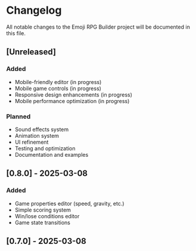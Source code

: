 # Changelog

All notable changes to the Emoji RPG Builder project will be documented in this file.

## [Unreleased]

### Added
- Mobile-friendly editor (in progress)
- Mobile game controls (in progress)
- Responsive design enhancements (in progress)
- Mobile performance optimization (in progress)

### Planned
- Sound effects system
- Animation system
- UI refinement
- Testing and optimization
- Documentation and examples

## [0.8.0] - 2025-03-08

### Added
- Game properties editor (speed, gravity, etc.)
- Simple scoring system
- Win/lose conditions editor
- Game state transitions

## [0.7.0] - 2025-03-08

### Added
- Standalone game player
- Game loading from JSON
- Game controls UI
- Fullscreen mode
- Game reset functionality
- Game completion detection

## [0.6.0] - 2025-03-08

### Added
- JSON game format
- Game serialization to JSON
- Game deserialization from JSON
- Local storage integration
- File download/upload functionality
- Game metadata support (title, author, description)

## [0.5.0] - 2025-03-08

### Added
- Game loop architecture
- Rendering system
- Collision detection system
- Input handling system
- Game state management
- Event system for behaviors

## [0.4.0] - 2025-03-08

### Added
- Behavior assignment UI
- Basic behavior types:
  - Static (non-moving objects)
  - Player-controlled (keyboard/touch input)
  - AI-controlled (simple patterns)
  - Collectible (can be picked up)
  - Obstacle (blocks movement)
  - Trigger (activates events)
- Behavior property editors
- Behavior preview functionality

## [0.3.0] - 2025-03-08

### Added
- Layer management UI
- Layer creation/deletion
- Layer visibility toggling
- Layer reordering functionality
- Layer-specific properties

## [0.2.0] - 2025-03-08

### Added
- Emoji selection palette
- Emoji search/filtering
- Drag-and-drop functionality
- Game canvas with grid system
- Basic emoji placement on canvas
- Selection and manipulation of placed emojis
- Delete/remove functionality

## [0.1.0] - 2025-03-08

### Added
- Initial project structure
- Basic HTML/CSS/JS setup
- Responsive layout
- UI wireframes
- Navigation between editor and player modes

## [0.0.1] - 2025-03-08

### Added
- First commit
- Project initialization
